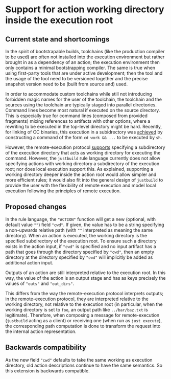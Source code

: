 # Support for action working directory inside the execution root

## Current state and shortcomings

In the spirit of bootstrapable builds, toolchains (like the production
compiler to be used) are often not installed into the execution
environment but rather brought in as a dependency of an action; the
execution environment then only contains a minimal bootstrapping
compiler. The same is true when using first-party tools that are
under active development; then the tool and the usage of the tool
need to be versioned together and the precise snapshot version need
to be (built from source and) used.

In order to accommodate custom toolchains while still not introducing
forbidden magic names for the user of the toolchain, the toolchain
and the sources using the toolchain are typically staged into parallel
directories. Command lines become most natural if executed on the
source directory. This is especially true for command lines (composed
from provided fragments) mixing references to artifacts with other
options, where a rewriting to be executed in the top-level directory
might be hard. Recently, for linking of CC binaries, this execution
in a subidrectory was
[achieved](https://github.com/just-buildsystem/justbuild/commit/89482c9850c46968ae6bbd61a9645b2d394ca53d#diff-d6fc028f89d97a6b2d3fb0ae7b069dac2cc000b7c8e3dfe3726d13d63d8e7c3cR1460)
by constructing a command of the form `cd work && ...` to be
executed by `sh`.

However, the remote-execution
protocol [supports](https://github.com/bazelbuild/remote-apis/blob/0d21f29acdb90e1b67db5873e227051af0c80cdd/build/bazel/remote/execution/v2/remote_execution.proto#L692)
specifying a subdirectory of the execution directory that acts as
working directory for executing the command. However, the `justbuild`
rule language currently does not allow specifying actions with
working directory a subdirectory of the execution root; nor does
local execution support this. As explained, supporting a working
directory deeper inside the action root would allow simpler and
more efficient rules; it would also fit into the general design
of `justbuild` to provide the user with the flexibility of remote
execution and model local execution following the principles of
remote execution.


## Proposed changes

In the rule language, the `"ACTION"` function will get a new (optional,
with default value `""`) field `"cwd"`. If given, the value has
to be a string specifying a non-upwards relative path (with `""`
interpreted as meaning the same directory). When an action is
executed, the working directory is the specified subdirectory of
the execution root. To ensure such a directory exists in the action
input, if `"cwd"` is specified and no input artifact has a path
that goes through the directory specified by `"cwd"`, then an empty
directory at the directory specified by `"cwd"` will implicitly be
added as additional action input.


Outputs of an action are still interpreted relative to the execution
root. In this way, the value of the action is an output stage and
has as keys precisely the values of `"outs"` and `"out_dirs"`.

This differs from the way the remote-execution protocol interprets
outputs; in the remote-execution protocol, they are interpreted
relative to the working directory, not relative to the execution
root (in particular, when the working directory is set to `foo`,
an output path like `../bar/baz.txt` is legitimate). Therefore,
when composing a message for remote-execution (`justbuild` acting
as a client) or receiving one (when run as `just execute`), the
corresponding path computation is done to transform the request
into the internal action representation.

## Backwards compatibility

As the new field `"cwd"` defaults to take the same working as
execution directory, old action descriptions continue to have the
same semantics. So this extension is backwards compatible.
